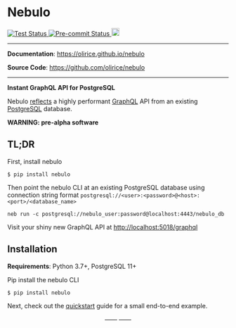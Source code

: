 # Nebulo

<p>
    <a href="https://github.com/olirice/nebulo/actions">
        <img src="https://github.com/olirice/nebulo/workflows/Tests/badge.svg" alt="Test Status">
    </a>
    <a href="https://github.com/olirice/nebulo/actions">
        <img src="https://github.com/olirice/nebulo/workflows/pre-commit%20hooks/badge.svg" alt="Pre-commit Status">
    </a>
    <a href="https://badge.fury.io/py/nebulo"><img src="https://badge.fury.io/py/nebulo.svg" alt="PyPI version" height="18"></a>
</p>


---

**Documentation**: <a href="https://olirice.github.io/nebulo" target="_blank">https://olirice.github.io/nebulo</a>

**Source Code**: <a href="https://github.com/olirice/nebulo" target="_blank">https://github.com/olirice/nebulo</a>

---

**Instant GraphQL API for PostgreSQL**

Nebulo [reflects](https://en.wikipedia.org/wiki/Reflection_(computer_programming)) a highly performant [GraphQL](https://graphql.org/learn/) API from an existing [PostgreSQL](https://www.postgresql.org/) database.



**WARNING: pre-alpha software**

## TL;DR

First, install nebulo
```shell
$ pip install nebulo
```

Then point the nebulo CLI at an existing  PostgreSQL database using connection string format `postgresql://<user>:<password>@<host>:<port>/<database_name>`
```shell
neb run -c postgresql://nebulo_user:password@localhost:4443/nebulo_db
```


Visit your shiny new GraphQL API at [http://localhost:5018/graphql](http://localhost:5018/graphql)



## Installation

**Requirements**: Python 3.7+, PostgreSQL 11+

Pip install the nebulo CLI

```shell
$ pip install nebulo
```

Next, check out the [quickstart](quickstart.md) guide for a small end-to-end example.

<p align="center">&mdash;&mdash;  &mdash;&mdash;</p>
